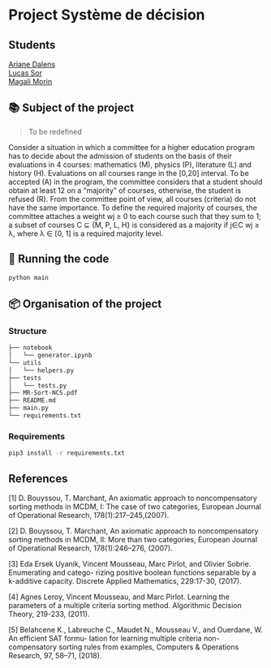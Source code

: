 # Project Système de décision

## Students

[Ariane Dalens](https://gitlab-student.centralesupelec.fr/ariane.dalens)   
[Lucas Sor](https://gitlab-student.centralesupelec.fr/lucas.sor)  
[Magali Morin](https://gitlab-student.centralesupelec.fr/2018morinm)

## :books: Subject of the project 

> To be redefined 

Consider a situation in which a committee for a higher education program has to decide about the admission of students on the basis of their evaluations in 4 courses: mathematics (M), physics (P), literature (L) and history (H). Evaluations on all courses range in the [0,20] interval. To be accepted (A) in the program, the committee considers that a student should obtain at least 12 on a “majority” of courses, otherwise, the student is refused (R). From the committee point of view, all courses (criteria) do not have the same importance. To define the required majority of courses, the committee attaches a weight wj ≥ 0 to each course such that they sum to 1; a subset of courses C ⊆ {M, P, L, H} is considered as a majority if j∈C wj ≥ λ, where λ ∈ [0, 1] is a required majority level.

## :runner: Running the code

```bash
python main
```

## :package: Organisation of the project

### Structure

```bash 
├── notebook
│   └── generator.ipynb
└── utils
│   └── helpers.py
├── tests
│   └── tests.py
├── MR-Sort-NCS.pdf
├── README.md
├── main.py
└── requirements.txt
```

### Requirements 
```bash
pip3 install -r requirements.txt 
```

## References 
[1] D. Bouyssou, T. Marchant, An axiomatic approach to noncompensatory sorting methods in MCDM, I: The case of two categories, European Journal of Operational Research, 178(1):217–245,(2007).  

[2] D. Bouyssou, T. Marchant, An axiomatic approach to noncompensatory sorting methods in MCDM, II: More than two categories, European Journal of Operational Research, 178(1):246–276, (2007). 

[3] Eda Ersek Uyanik, Vincent Mousseau, Marc Pirlot, and Olivier Sobrie. Enumerating and catego- rizing positive boolean functions separable by a k-additive capacity. Discrete Applied Mathematics, 229:17-30, (2017).  

[4] Agnes Leroy, Vincent Mousseau, and Marc Pirlot. Learning the parameters of a multiple criteria sorting method. Algorithmic Decision Theory, 219-233, (2011).  

[5] Belahcene K., Labreuche C., Maudet N., Mousseau V., and Ouerdane, W. An efficient SAT formu- lation for learning multiple criteria non-compensatory sorting rules from examples, Computers & Operations Research, 97, 58–71, (2018).  
